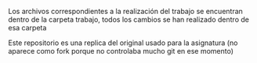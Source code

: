 Los archivos correspondientes a la realización del trabajo se encuentran dentro de la carpeta trabajo, todos los cambios se han realizado dentro de esa carpeta

Este repositorio es una replica del original usado para la asignatura (no aparece como fork porque no controlaba mucho git en ese momento)